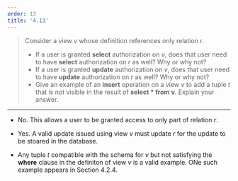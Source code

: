 ```yaml
---
order: 13
title: '4.13'
---
```

> Consider a view _v_ whose definition references only relation _r_. 
> * If a user is granted **select** authorization on _v_, does that user need to have 
> **select** authorization on _r_ as well? Why or why not? <br> 
> * If a user is granted **update** authorization on _v_, does that user need to have 
> **update** authorization on _r_ as well? Why or why not? <br> 
> * Give an example of an **insert** operation on a view _v_ to add a tuple _t_ that is 
> not visible in the result of **select * from v**. Explain your answer. 

--------------------------------

* No. This allows a user to be granted access to only part of relation _r_. 

* Yes. A valid update issued using view _v_ must update _r_ for the update to be
stoared in the database. 

* Any tuple _t_ compatible with the schema for _v_ but not satisfying the **where**
clause in the definiton of view _v_ is a valid example. ONe such example appears in 
Section 4.2.4.

